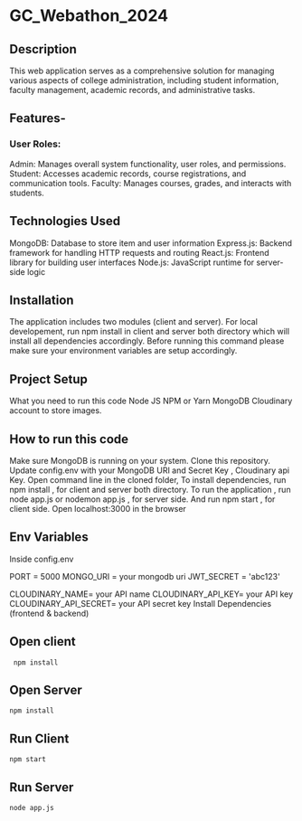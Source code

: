 ﻿# GC_Webathon_2024

 ## Description
This web application serves as a comprehensive solution for managing various aspects of college administration, including student information, faculty management, academic records, and administrative tasks.

## Features-
### User Roles:

Admin: Manages overall system functionality, user roles, and permissions.
Student: Accesses academic records, course registrations, and communication tools.
Faculty: Manages courses, grades, and interacts with students.


## Technologies Used
MongoDB: Database to store item and user information
Express.js: Backend framework for handling HTTP requests and routing
React.js: Frontend library for building user interfaces
Node.js: JavaScript runtime for server-side logic

## Installation
The application includes two modules (client and server). For local developement, run npm install in client and server both directory which will install all dependencies accordingly. Before running this command please make sure your environment variables are setup accordingly.

## Project Setup
What you need to run this code
Node JS
NPM or Yarn
MongoDB
Cloudinary account to store images.

## How to run this code
Make sure MongoDB is running on your system.
Clone this repository.
Update config.env with your MongoDB URI and Secret Key , Cloudinary api Key.
Open command line in the cloned folder,
To install dependencies, run  npm install  , for client and server both directory.
To run the application , run  node app.js  or  nodemon app.js  , for server side.
And run  npm start  , for client side.
Open localhost:3000 in the browser

## Env Variables
Inside config.env

PORT = 5000
MONGO_URI = your mongodb uri
JWT_SECRET = 'abc123'

CLOUDINARY_NAME= your API name
CLOUDINARY_API_KEY=  your API key
CLOUDINARY_API_SECRET= your API secret key
Install Dependencies (frontend & backend)

## Open  client
``` npm install```
## Open  Server
``` npm install ```
## Run Client
``` npm start ```
## Run Server
``` node app.js ```
